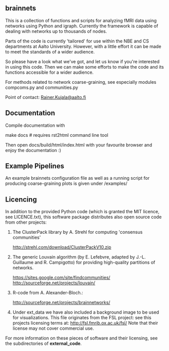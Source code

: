 brainnets
---------

This is a collection of functions and scripts for analyzing fMRI data using networks using Python and igraph.
Currently the framework is capable of dealing with networks up to thousands of nodes.

Parts of the code is currently 'tailored' for use within the NBE and CS departments at Aalto University.
However, with a little effort it can be made to meet the standards of a wider audience.

So please have a look what we've got, and let us know if you're interested in using this code.
Then we can make some efforts to make the code and its functions accessible for a wider audience.

For methods related to network coarse-graining, see especially modules compcoms.py and communities.py

Point of contact: Rainer.Kujala@aalto.fi



Documentation
-------------
Compile documentation with

make docs # requires rst2html command line tool

Then open docs/build/html/index.html with your favourite browser and enjoy the documentation :)


Example Pipelines
-----------------
An example brainnets configuration file as well as a running script for producing coarse-graining plots is given
under /examples/



Licencing
---------

In addition to the provided Python code (which is granted the MIT licence, see LICENCE.txt),
this software package distributes also open source code from other projects:

1. The ClusterPack library by A. Strehl for computing 'consensus communities'

	http://strehl.com/download/ClusterPackV10.zip


2. The generic Louvain algorithm (by E. Lefebvre, adapted by J.-L. Guillaume and R. Campigotto) for providing high-quality partitions of networks.

	https://sites.google.com/site/findcommunities/
	http://sourceforge.net/projects/louvain/


3. R-code from A. Alexander-Bloch.:

	http://sourceforge.net/projects/brainnetworks/

4. Under ext_data we have  also included a background image to be used for visualizations.
    This file originates from the FSL project: see this projects licensing terms at: http://fsl.fmrib.ox.ac.uk/fsl/
    Note that their license may not cover commercial use.

For more information on these pieces of software and their licensing, see the subdirectories of **external_code**.




